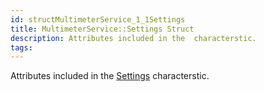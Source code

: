 ```yaml
---
id: structMultimeterService_1_1Settings
title: MultimeterService::Settings Struct
description: Attributes included in the  characterstic.
tags:
---
```

Attributes included in the [Settings](structMultimeterService_1_1Settings) characterstic.
